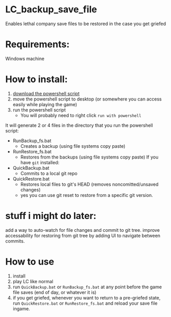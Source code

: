 # LC_backup_save_file
Enables lethal company save files to be restored in the case you get griefed

# Requirements:
Windows machine

# How to install:
1. [download the powershell script](LC_backup_setup.ps1)
2. move the powershell script to desktop (or somewhere you can access easily while playing the game)
3. run the powershell script
    - You will probably need to right click `run with powershell`

It will generate 2 or 4 files in the directory that you run the powershell script:
- RunBackup_fs.bat
    - Creates a backup (using file systems copy paste)
- RunRestore_fs.bat
    - Restores from the backups (using file systems copy paste)
If you have `git` installed:  
- QuickBackup.bat
    - Commits to a local git repo 
- QuickRestore.bat
    - Restores local files to git's HEAD (removes noncomitted/unsaved changes)
    - yes you can use git reset <hash> to restore from a specific git version.
 


# stuff i might do later:
add a way to auto-watch for file changes and commit to git tree.
improve accessability for restoring from git tree by adding UI to navigate between commits.






# How to use
1. install
2. play LC like normal
3. run `QuickBackup.bat` or `RunBackup_fs.bat` at any point before the game file saves (end of day, or whatever it is)
4. if you get griefed, whenever you want to return to a pre-griefed state, run `QuickRestore.bat` or `RunRestore_fs.bat` and reload your save file ingame.
